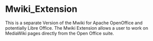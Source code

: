 # Mwiki_Extension
This is a separate Version of the Mwiki for Apache OpenOffice and potentially Libre Office. The Mwiki Extension allows a user to work on MediaWiki pages directly from the Open Office suite.
